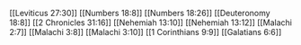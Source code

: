 [[Leviticus 27:30]]
[[Numbers 18:8]]
[[Numbers 18:26]]
[[Deuteronomy 18:8]]
[[2 Chronicles 31:16]]
[[Nehemiah 13:10]]
[[Nehemiah 13:12]]
[[Malachi 2:7]]
[[Malachi 3:8]]
[[Malachi 3:10]]
[[1 Corinthians 9:9]]
[[Galatians 6:6]]
